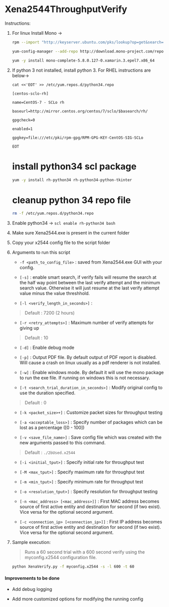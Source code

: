 # Xena2544ThroughputVerify
Instructions:

1. For linux Install Mono ->

    ```bash
    rpm --import "http://keyserver.ubuntu.com/pks/lookup?op=get&search=0x3FA7E0328081BFF6A14DA29AA6A19B38D3D831EF"
    ```

    ```bash
    yum-config-manager --add-repo http://download.mono-project.com/repo/centos/
    ```

    ```bash
    yum -y install mono-complete-5.8.0.127-0.xamarin.3.epel7.x86_64
    ```

1. If python 3 not installed, install python 3. For RHEL instructions are below->

    ```
    cat <<'EOT' >> /etc/yum.repos.d/python34.repo

    [centos-sclo-rh]

    name=CentOS-7 - SCLo rh

    baseurl=http://mirror.centos.org/centos/7/sclo/$basearch/rh/

    gpgcheck=0

    enabled=1

    gpgkey=file:///etc/pki/rpm-gpg/RPM-GPG-KEY-CentOS-SIG-SCLo

    EOT
    ```

    # install python34 scl package

    ```bash
    yum -y install rh-python34 rh-python34-python-tkinter
    ```

    # cleanup python 34 repo file

    ```bash
    rm -f /etc/yum.repos.d/python34.repo
    ```

1. Enable python34 -> `scl enable rh-python34 bash`

1. Make sure Xena2544.exe is present in the current folder

1. Copy your x2544 config file to the script folder

1. Arguments to run this script

    * `-f <path_to_config_file>` : saved from Xena2544.exe GUI with your config.

    * `[-s]` : enable smart search, if verify fails will resume the search at the half way point between the last verify attempt and the minimum search value. Otherwise it will just resume at the last verify attempt value minus the value threshhold.

    * `[-l <verify_length_in_seconds>]` :
    > Default : 7200 (2 hours)

    * `[-r <retry_attempts>]` : Maximum number of verify attempts for giving up
    > Default : 10

    * `[-d]` : Enable debug mode

    * `[-p]` : Output PDF file. By default output of PDF report is disabled. Will cause a crash on linux usually as a pdf renderer is not installed.

    * `[-w]` : Enable windows mode. By default it will use the mono package to run the exe file. If running on windows this is not necessary.

    * `[-t <search_trial_duration_in_seconds>]` : Modify original config to use the duration specified.
    > Default : 0

    * `[-k <packet_size>+]` : Customize packet sizes for throughput testing

    * `[-a <acceptable_loss>]` : Specify number of packages which can be lost as a percentage ([0 - 100])

    * `[-v <save_file_name>]` : Save config file which was created with the new arguments passed to this command.
    > Default : `./2bUsed.x2544`

    * `[-i <initial_tput>]` : Specify initial rate for throughput test

    * `[-M <max_tput>]` : Specify maximum rate for throughput test

    * `[-m <min_tput>]` : Specify minimum rate for throughput test

    * `[-o <resolution_tput>]` : Specify resolution for throughput testing

    * `[-n <mac_address> [<mac_address>]]` : First MAC address becomes source of first active entity and destination for second (if two exist). Vice versa for the optional second argument.

    * `[-c <connection_ip> [<connection_ip>]]` : First IP address becomes source of first active entity and destination for second (if two exist). Vice versa for the optional second argument.

1. Sample execution:

   > Runs a 60 second trial with a 600 second verify using the myconfig.x2544 configuration file.

   ```bash
   python XenaVerify.py -f myconfig.x2544 -s -l 600 -t 60
   ```

#### Improvements to be done

* Add debug logging

* Add more customized options for modifying the running config
